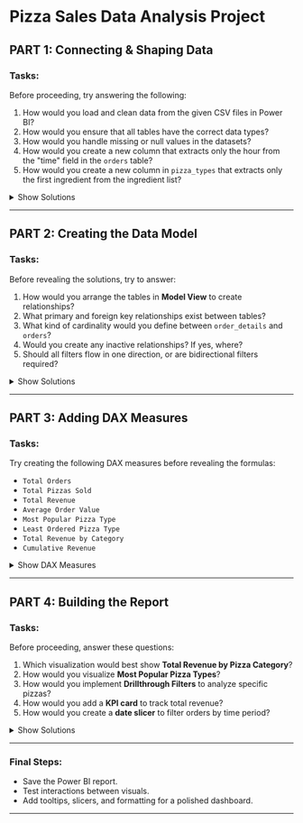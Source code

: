 # Pizza Sales Data Analysis Project

## PART 1: Connecting & Shaping Data

### Tasks:
Before proceeding, try answering the following:

1. How would you load and clean data from the given CSV files in Power BI?
2. How would you ensure that all tables have the correct data types?
3. How would you handle missing or null values in the datasets?
4. How would you create a new column that extracts only the hour from the "time" field in the `orders` table?
5. How would you create a new column in `pizza_types` that extracts only the first ingredient from the ingredient list?

<details>
  <summary>Show Solutions</summary>

- **Load Data:** Connect to all CSV files in Power BI and promote headers.
- **Ensure Correct Data Types:**  
  - `order_id`, `order_details_id`, `pizza_id` → Whole Numbers  
  - `date` → Date Format  
  - `time` → Time Format  
  - `price` → Decimal  
- **Handle Missing Values:** Replace nulls with default values or use `Remove Nulls`.
- **Extract Hour from Time:**  
  `Hour = HOUR(orders[time])`
- **Extract First Ingredient:**  
  `First Ingredient = LEFT(pizza_types[ingredients], FIND(",", pizza_types[ingredients]) - 1)`

</details>

---

## PART 2: Creating the Data Model

### Tasks:
Before revealing the solutions, try to answer:

1. How would you arrange the tables in **Model View** to create relationships?
2. What primary and foreign key relationships exist between tables?
3. What kind of cardinality would you define between `order_details` and `orders`?
4. Would you create any inactive relationships? If yes, where?
5. Should all filters flow in one direction, or are bidirectional filters required?

<details>
  <summary>Show Solutions</summary>

- **Arrange Tables:** Place lookup tables (`pizza_types`, `pizzas`) above transaction tables (`order_details`, `orders`).
- **Relationships:**
  - `orders[order_id]` → `order_details[order_id]` (One-to-Many)
  - `pizzas[pizza_id]` → `order_details[pizza_id]` (One-to-Many)
  - `pizza_types[pizza_type_id]` → `pizzas[pizza_type_id]` (One-to-Many)
- **Cardinality:** One-to-Many (Orders → Order Details).
- **Inactive Relationships:** None required.
- **Filter Direction:** One-way filtering from lookup tables to transaction tables.

</details>

---

## PART 3: Adding DAX Measures

### Tasks:
Try creating the following DAX measures before revealing the formulas:

- `Total Orders`
- `Total Pizzas Sold`
- `Total Revenue`
- `Average Order Value`
- `Most Popular Pizza Type`
- `Least Ordered Pizza Type`
- `Total Revenue by Category`
- `Cumulative Revenue`

<details>
  <summary>Show DAX Measures</summary>

- `Total Orders = COUNT(orders[order_id])`
- `Total Pizzas Sold = SUM(order_details[quantity])`
- `Total Revenue = SUMX(order_details, order_details[quantity] * pizzas[price])`
- `Average Order Value = [Total Revenue] / [Total Orders]`
- `Most Popular Pizza Type = TOPN(1, VALUES(order_details[pizza_id]), [Total Pizzas Sold])`
- `Least Ordered Pizza Type = TOPN(1, VALUES(order_details[pizza_id]), [Total Pizzas Sold], ASC)`
- `Total Revenue by Category = SUMX(order_details, order_details[quantity] * pizzas[price])`
- `Cumulative Revenue = CALCULATE([Total Revenue], FILTER(ALL(orders[date]), orders[date] <= MAX(orders[date])))`

</details>

---

## PART 4: Building the Report

### Tasks:
Before proceeding, answer these questions:

1. Which visualization would best show **Total Revenue by Pizza Category**?
2. How would you visualize **Most Popular Pizza Types**?
3. How would you implement **Drillthrough Filters** to analyze specific pizzas?
4. How would you add a **KPI card** to track total revenue?
5. How would you create a **date slicer** to filter orders by time period?

<details>
  <summary>Show Solutions</summary>

- **Total Revenue by Category:** Use a **Treemap** or **Bar Chart**.
- **Most Popular Pizza Types:** Use a **Top N filter** in a **Column Chart**.
- **Drillthrough Filters:** Set up a **Drillthrough page** using `pizza_id`.
- **KPI Card:** Use a **Card Visual** for `Total Revenue` with conditional formatting.
- **Date Slicer:** Use a **Date Range Slicer** on `orders[date]`.

</details>

---

### Final Steps:
- Save the Power BI report.
- Test interactions between visuals.
- Add tooltips, slicers, and formatting for a polished dashboard.

---
